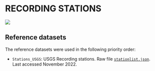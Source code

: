# RECORDING STATIONS

![](recording_stations.png)


## Reference datasets

The reference datasets were used in the following priority order:

- `Stations_USGS`: USGS Recording stations. Raw file [`stationlist.json`](https://earthquake.usgs.gov/product/shakemap/usp000cmxe/atlas/1594171955188/download/stationlist.json). Last accessed November 2022.